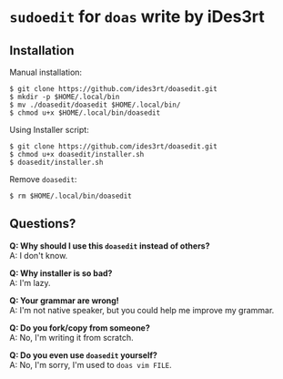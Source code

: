 # `sudoedit` for `doas` write by iDes3rt

## Installation
Manual installation:
```
$ git clone https://github.com/ides3rt/doasedit.git
$ mkdir -p $HOME/.local/bin
$ mv ./doasedit/doasedit $HOME/.local/bin/
$ chmod u+x $HOME/.local/bin/doasedit
```
Using Installer script:
```
$ git clone https://github.com/ides3rt/doasedit.git
$ chmod u+x doasedit/installer.sh
$ doasedit/installer.sh
```
Remove `doasedit`:
```
$ rm $HOME/.local/bin/doasedit
```
## Questions?
**Q: Why should I use this `doasedit` instead of others?**\
A: I don't know.

**Q: Why installer is so bad?**\
A: I'm lazy.

**Q: Your grammar are wrong!**\
A: I'm not native speaker, but you could help me improve my grammar.

**Q: Do you fork/copy from someone?**\
A: No, I'm writing it from scratch.

**Q: Do you even use `doasedit` yourself?**\
A: No, I'm sorry, I'm used to `doas vim FILE`.
